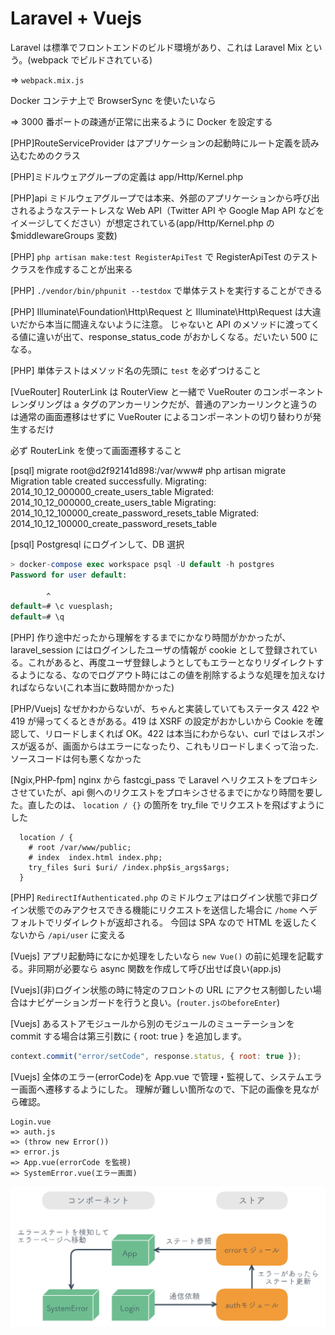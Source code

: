 # Laravel + Vuejs

Laravel は標準でフロントエンドのビルド環境があり、これは Laravel Mix という。(webpack でビルドされている)

=> `webpack.mix.js`

Docker コンテナ上で BrowserSync を使いたいなら

=> 3000 番ポートの疎通が正常に出来るように Docker を設定する

[PHP]RouteServiceProvider はアプリケーションの起動時にルート定義を読み込むためのクラス

[PHP]ミドルウェアグループの定義は app/Http/Kernel.php

[PHP]api ミドルウェアグループでは本来、外部のアプリケーションから呼び出されるようなステートレスな Web API（Twitter API や Google Map API などをイメージしてください）が想定されている(app/Http/Kernel.php の\$middlewareGroups 変数)

[PHP] `php artisan make:test RegisterApiTest` で RegisterApiTest のテストクラスを作成することが出来る

[PHP] `./vendor/bin/phpunit --testdox` で単体テストを実行することができる

[PHP] Illuminate\Foundation\Http\Request と Illuminate\Http\Request は大違いだから本当に間違えないように注意。
じゃないと API のメソッドに渡ってくる値に違いが出て、response_status_code がおかしくなる。だいたい 500 になる。

[PHP] 単体テストはメソッド名の先頭に `test` を必ずつけること

[VueRouter] RouterLink は RouterView と一緒で VueRouter のコンポーネント
レンダリングは a タグのアンカーリンクだが、普通のアンカーリンクと違うのは通常の画面遷移はせずに VueRouter によるコンポーネントの切り替わりが発生するだけ

必ず RouterLink を使って画面遷移すること

[psql] migrate
root@d2f92141d898:/var/www# php artisan migrate
Migration table created successfully.
Migrating: 2014_10_12_000000_create_users_table
Migrated: 2014_10_12_000000_create_users_table
Migrating: 2014_10_12_100000_create_password_resets_table
Migrated: 2014_10_12_100000_create_password_resets_table

[psql] Postgresql にログインして、DB 選択

```sql
> docker-compose exec workspace psql -U default -h postgres
Password for user default:

        ^
default=# \c vuesplash;
default=# \q
```

[PHP] 作り途中だったから理解をするまでにかなり時間がかかったが、laravel_session にはログインしたユーザの情報が cookie として登録されている。これがあると、再度ユーザ登録しようとしてもエラーとなりリダイレクトするようになる、なのでログアウト時にはこの値を削除するような処理を加えなければならない(これ本当に数時間かかった)

[PHP/Vuejs] なぜかわからないが、ちゃんと実装していてもステータス 422 や 419 が帰ってくるときがある。419 は XSRF の設定がおかしいから Cookie を確認して、リロードしまくれば OK。422 は本当にわからない、curl ではレスポンスが返るが、画面からはエラーになったり、これもリロードしまくって治った.ソースコードは何も悪くなかった

[Ngix,PHP-fpm] nginx から fastcgi_pass で Laravel へリクエストをプロキシさせていたが、api 側へのリクエストをプロキシさせるまでにかなり時間を要した。直したのは、 `location / {}` の箇所を try_file でリクエストを飛ばすようにした

```nginx
  location / {
    # root /var/www/public;
    # index  index.html index.php;
    try_files $uri $uri/ /index.php$is_args$args;
  }
```

[PHP] `RedirectIfAuthenticated.php` のミドルウェアはログイン状態で非ログイン状態でのみアクセスできる機能にリクエストを送信した場合に `/home` へデフォルトでリダイレクトが返却される。
今回は SPA なので HTML を返したくないから `/api/user` に変える

[Vuejs] アプリ起動時になにか処理をしたいなら `new Vue()` の前に処理を記載する。非同期が必要なら async 関数を作成して呼び出せば良い(app.js)

[Vuejs]\(非)ログイン状態の時に特定のフロントの URL にアクセス制御したい場合はナビゲーションガードを行うと良い。(`router.jsのbeforeEnter`)

[Vuejs] あるストアモジュールから別のモジュールのミューテーションを commit する場合は第三引数に { root: true } を追加します。

```js
context.commit("error/setCode", response.status, { root: true });
```

[Vuejs] 全体のエラー(errorCode)を App.vue で管理・監視して、システムエラー画面へ遷移するようにした。
理解が難しい箇所なので、下記の画像を見ながら確認。

```
Login.vue
=> auth.js
=> (throw new Error())
=> error.js
=> App.vue(errorCode を監視)
=> SystemError.vue(エラー画面)
```

![img1](./doc/fig-system-error.jpg)
